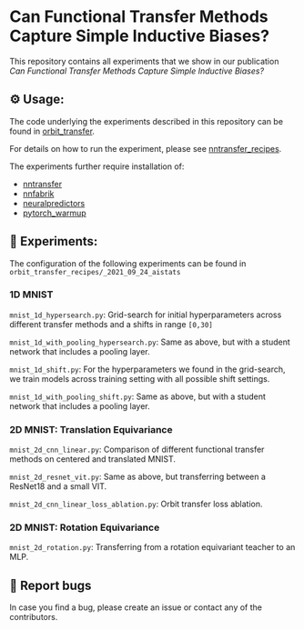 # Can Functional Transfer Methods Capture Simple Inductive Biases?

This repository contains all experiments that we show in our publication *Can Functional Transfer Methods Capture Simple Inductive Biases?*

## :gear: Usage:

The code underlying the experiments described in this repository can be found in [orbit_transfer](https://github.com/sinzlab/orbit_transfer).

For details on how to run the experiment, please see [nntransfer_recipes](https://github.com/sinzlab/nntransfer_recipes). 

The experiments further require installation of:
- [nntransfer](https://github.com/sinzlab/nntransfer)
- [nnfabrik](https://github.com/sinzlab/nnfabrik)
- [neuralpredictors](https://github.com/sinzlab/neuralpredictors)
- [pytorch_warmup](https://github.com/ArneNx/pytorch_warmup)

## :microscope: Experiments:

The configuration of the following experiments can be found in `orbit_transfer_recipes/_2021_09_24_aistats`

### 1D MNIST

`mnist_1d_hypersearch.py`: Grid-search for initial hyperparameters across different transfer methods and a shifts in range `[0,30]`

`mnist_1d_with_pooling_hypersearch.py`: Same as above, but with a student network that includes a pooling layer.

`mnist_1d_shift.py`: For the hyperparameters we found in the grid-search, we train models across training setting with all possible shift settings.

`mnist_1d_with_pooling_shift.py`: Same as above, but with a student network that includes a pooling layer.

### 2D MNIST: Translation Equivariance

`mnist_2d_cnn_linear.py`: Comparison of different functional transfer methods on centered and translated MNIST.

`mnist_2d_resnet_vit.py`: Same as above, but transferring between a ResNet18 and a small VIT.

`mnist_2d_cnn_linear_loss_ablation.py`: Orbit transfer loss ablation.

### 2D MNIST: Rotation Equivariance

`mnist_2d_rotation.py`: Transferring from a rotation equivariant teacher to an MLP. 

## :bug: Report bugs 

In case you find a bug, please create an issue or contact any of the contributors.
